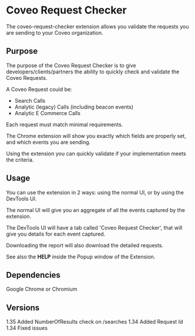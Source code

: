 # Coveo Request Checker

The coveo-request-checker extension allows you validate the requests you are sending to your Coveo organization.

## Purpose
The purpose of the Coveo Request Checker is to give developers/clients/partners the ability to quickly check and validate the Coveo Requests.


A Coveo Request could be:
* Search Calls
* Analytic (legacy) Calls (including beacon events)
* Analytic E Commerce Calls

Each request must match minimal requirements. 

The Chrome extension will show you exactly which fields are properly set, and which events you are sending. 

Using the extension you can quickly validate if your implementation meets the criteria.

## Usage
You can use the extension in 2 ways: using the normal UI, or by using the DevTools UI.

The normal UI will give you an aggregate of all the events captured by the extension.

The DevTools UI will have a tab called 'Coveo Request Checker', that will give you details for each event captured.

Downloading the report will also download the detailed requests.

See also the **HELP** inside the Popup window of the Extension.

## Dependencies

Google Chrome or Chromium

## Versions
1.35 Added NumberOfResults check on /searches
1.34 Added Request Id
1.34 Fixed issues